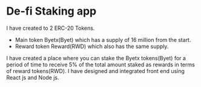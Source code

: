 # De-fi Staking app
I have created to 2 ERC-20 Tokens.
* Main token Byetx(Byet) which has a supply of 16 million from the start.
* Reward token Reward(RWD) which also has the same supply.

I have created a place where you can stake the Byetx tokens(Byet) for a period of time to receive 5% of the total amount staked as rewards in terms of reward tokens(RWD).
I have  designed  and integrated front end using React js and Node js.


